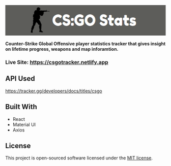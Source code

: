 <p align="center">
  <a href="" rel="noopener">
 <img width=530 height=96px src="public/preview.png" alt="Project logo"></a>
</p>

**Counter-Strike Global Offensive player statistics tracker that gives insight on lifetime progress, weapons and map inforamtion.**

### Live Site: https://csgotracker.netlify.app

## API Used
https://tracker.gg/developers/docs/titles/csgo

## Built With
- React
- Material UI
- Axios

## License

This project is open-sourced software licensed under the [MIT license](https://opensource.org/licenses/MIT).
